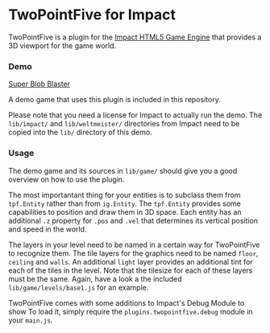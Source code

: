 # TwoPointFive for Impact

TwoPointFive is a plugin for the [Impact HTML5 Game Engine](http://impactjs.com/) that provides a 3D viewport for the game world.


### Demo
[Super Blob Blaster](http://phoboslab.org/twopointfive/)


A demo game that uses this plugin is included in this repository.

Please note that you need a license for Impact to actually run the demo. The `lib/impact/` and `lib/weltmeister/` directories from Impact need to be copied into the `lib/` directory of this demo.


### Usage

The demo game and its sources in `lib/game/` should give you a good overview on how to use the plugin. 

The most importantant thing for your entities is to subclass them from `tpf.Entity` rather than from `ig.Entity`. The `tpf.Entity` provides some capabilities to position and draw them in 3D space. Each entity has an additional `.z` property for `.pos` and `.vel` that determines its vertical position and speed in the world.

The layers in your level need to be named in a certain way for TwoPointFive to recognize them. The tile layers for the graphics need to be named `floor`, `ceiling` and `walls`. An additional `light` layer provides an additional tint for each of the tiles in the level. Note that the tilesize for each of these layers must be the same. Again, have a look a the included `lib/game/levels/base1.js` for an example.


TwoPointFive comes with some additions to Impact's Debug Module to show To load it, simply require the `plugins.twopointfive.debug` module in your `main.js`.
